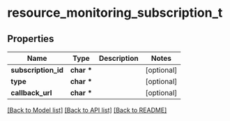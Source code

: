 # resource_monitoring_subscription_t

## Properties
Name | Type | Description | Notes
------------ | ------------- | ------------- | -------------
**subscription_id** | **char \*** |  | [optional] 
**type** | **char \*** |  | [optional] 
**callback_url** | **char \*** |  | [optional] 

[[Back to Model list]](../README.md#documentation-for-models) [[Back to API list]](../README.md#documentation-for-api-endpoints) [[Back to README]](../README.md)


